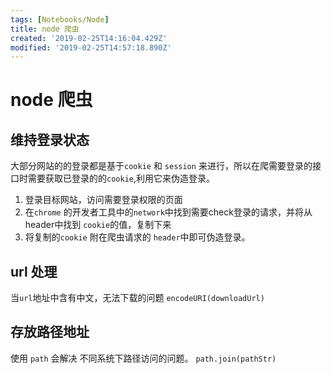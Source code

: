 ```yaml
---
tags: [Notebooks/Node]
title: node 爬虫
created: '2019-02-25T14:16:04.429Z'
modified: '2019-02-25T14:57:18.890Z'
---
```


# node 爬虫

## 维持登录状态

大部分网站的的登录都是基于`cookie` 和 `session` 来进行，所以在爬需要登录的接口时需要获取已登录的的`cookie`,利用它来伪造登录。

1. 登录目标网站，访问需要登录权限的页面
2. 在`chrome` 的开发者工具中的` network `中找到需要check登录的请求，并将从 header中找到 `cookie`的值，复制下来
3. 将复制的`cookie` 附在爬虫请求的 `header`中即可伪造登录。

## url 处理

当`url`地址中含有中文，无法下载的问题
`encodeURI(downloadUrl)`


## 存放路径地址

使用 `path` 会解决 不同系统下路径访问的问题。
`path.join(pathStr)`
